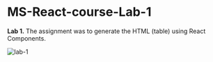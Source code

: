 # MS-React-course-Lab-1

<strong>Lab 1.</strong> The assignment was to generate the HTML (table) using React Components.

![lab-1](https://user-images.githubusercontent.com/41292529/47815566-9c08b400-dd48-11e8-84e8-dfc2a4a76d72.PNG)
